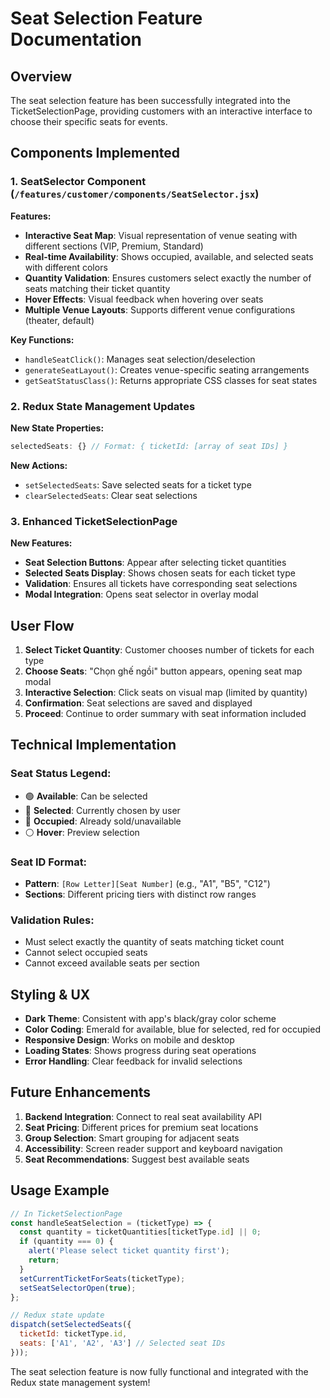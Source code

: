 # Seat Selection Feature Documentation

## Overview
The seat selection feature has been successfully integrated into the TicketSelectionPage, providing customers with an interactive interface to choose their specific seats for events.

## Components Implemented

### 1. SeatSelector Component (`/features/customer/components/SeatSelector.jsx`)

**Features:**
- **Interactive Seat Map**: Visual representation of venue seating with different sections (VIP, Premium, Standard)
- **Real-time Availability**: Shows occupied, available, and selected seats with different colors
- **Quantity Validation**: Ensures customers select exactly the number of seats matching their ticket quantity
- **Hover Effects**: Visual feedback when hovering over seats
- **Multiple Venue Layouts**: Supports different venue configurations (theater, default)

**Key Functions:**
- `handleSeatClick()`: Manages seat selection/deselection
- `generateSeatLayout()`: Creates venue-specific seating arrangements
- `getSeatStatusClass()`: Returns appropriate CSS classes for seat states

### 2. Redux State Management Updates

**New State Properties:**
```javascript
selectedSeats: {} // Format: { ticketId: [array of seat IDs] }
```

**New Actions:**
- `setSelectedSeats`: Save selected seats for a ticket type
- `clearSelectedSeats`: Clear seat selections

### 3. Enhanced TicketSelectionPage

**New Features:**
- **Seat Selection Buttons**: Appear after selecting ticket quantities
- **Selected Seats Display**: Shows chosen seats for each ticket type
- **Validation**: Ensures all tickets have corresponding seat selections
- **Modal Integration**: Opens seat selector in overlay modal

## User Flow

1. **Select Ticket Quantity**: Customer chooses number of tickets for each type
2. **Choose Seats**: "Chọn ghế ngồi" button appears, opening seat map modal
3. **Interactive Selection**: Click seats on visual map (limited by quantity)
4. **Confirmation**: Seat selections are saved and displayed
5. **Proceed**: Continue to order summary with seat information included

## Technical Implementation

### Seat Status Legend:
- 🟢 **Available**: Can be selected
- 🔵 **Selected**: Currently chosen by user
- 🔴 **Occupied**: Already sold/unavailable
- ⚪ **Hover**: Preview selection

### Seat ID Format:
- **Pattern**: `[Row Letter][Seat Number]` (e.g., "A1", "B5", "C12")
- **Sections**: Different pricing tiers with distinct row ranges

### Validation Rules:
- Must select exactly the quantity of seats matching ticket count
- Cannot select occupied seats
- Cannot exceed available seats per section

## Styling & UX

- **Dark Theme**: Consistent with app's black/gray color scheme
- **Color Coding**: Emerald for available, blue for selected, red for occupied
- **Responsive Design**: Works on mobile and desktop
- **Loading States**: Shows progress during seat operations
- **Error Handling**: Clear feedback for invalid selections

## Future Enhancements

1. **Backend Integration**: Connect to real seat availability API
2. **Seat Pricing**: Different prices for premium seat locations
3. **Group Selection**: Smart grouping for adjacent seats
4. **Accessibility**: Screen reader support and keyboard navigation
5. **Seat Recommendations**: Suggest best available seats

## Usage Example

```javascript
// In TicketSelectionPage
const handleSeatSelection = (ticketType) => {
  const quantity = ticketQuantities[ticketType.id] || 0;
  if (quantity === 0) {
    alert('Please select ticket quantity first');
    return;
  }
  setCurrentTicketForSeats(ticketType);
  setSeatSelectorOpen(true);
};

// Redux state update
dispatch(setSelectedSeats({
  ticketId: ticketType.id,
  seats: ['A1', 'A2', 'A3'] // Selected seat IDs
}));
```

The seat selection feature is now fully functional and integrated with the Redux state management system!
